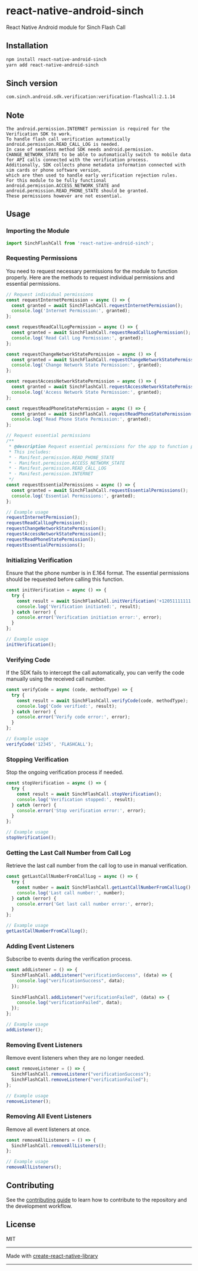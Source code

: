 
# react-native-android-sinch

React Native Android module for Sinch Flash Call

## Installation

```sh
npm install react-native-android-sinch
yarn add react-native-android-sinch
```

## Sinch version

```sh
com.sinch.android.sdk.verification:verification-flashcall:2.1.14
```

## Note

```
The android.permission.INTERNET permission is required for the Verification SDK to work. 
To handle flash call verification automatically android.permission.READ_CALL_LOG is needed.
In case of seamless method SDK needs android.permission.
CHANGE_NETWORK_STATE to be able to automatically switch to mobile data for API calls connected with the verification process. 
Additionally, SDK collects phone metadata information connected with sim cards or phone software version, 
which are then used to handle early verification rejection rules. 
For this module to be fully functional android.permission.ACCESS_NETWORK_STATE and android.permission.READ_PHONE_STATE should be granted. 
These permissions however are not essential.
```

## Usage

### Importing the Module

```js
import SinchFlashCall from 'react-native-android-sinch';
```

### Requesting Permissions

You need to request necessary permissions for the module to function properly. Here are the methods to request individual permissions and essential permissions.

```js
// Request individual permissions
const requestInternetPermission = async () => {
  const granted = await SinchFlashCall.requestInternetPermission();
  console.log('Internet Permission:', granted);
};

const requestReadCallLogPermission = async () => {
  const granted = await SinchFlashCall.requestReadCallLogPermission();
  console.log('Read Call Log Permission:', granted);
};

const requestChangeNetworkStatePermission = async () => {
  const granted = await SinchFlashCall.requestChangeNetworkStatePermission();
  console.log('Change Network State Permission:', granted);
};

const requestAccessNetworkStatePermission = async () => {
  const granted = await SinchFlashCall.requestAccessNetworkStatePermission();
  console.log('Access Network State Permission:', granted);
};

const requestReadPhoneStatePermission = async () => {
  const granted = await SinchFlashCall.requestReadPhoneStatePermission();
  console.log('Read Phone State Permission:', granted);
};

// Request essential permissions
/**
 * @description Request essential permissions for the app to function properly.
 * This includes:
 * - Manifest.permission.READ_PHONE_STATE
 * - Manifest.permission.ACCESS_NETWORK_STATE
 * - Manifest.permission.READ_CALL_LOG
 * - Manifest.permission.INTERNET
 */
const requestEssentialPermissions = async () => {
  const granted = await SinchFlashCall.requestEssentialPermissions();
  console.log('Essential Permissions:', granted);
};

// Example usage
requestInternetPermission();
requestReadCallLogPermission();
requestChangeNetworkStatePermission();
requestAccessNetworkStatePermission();
requestReadPhoneStatePermission();
requestEssentialPermissions();
```

### Initializing Verification

Ensure that the phone number is in E.164 format. The essential permissions should be requested before calling this function.

```js
const initVerification = async () => {
  try {
    const result = await SinchFlashCall.initVerification('+12051111111', 'appKeyValue', 'appSecret');
    console.log('Verification initiated:', result);
  } catch (error) {
    console.error('Verification initiation error:', error);
  }
};

// Example usage
initVerification();
```

### Verifying Code

If the SDK fails to intercept the call automatically, you can verify the code manually using the received call number.

```js
const verifyCode = async (code, methodType) => {
  try {
    const result = await SinchFlashCall.verifyCode(code, methodType);
    console.log('Code verified:', result);
  } catch (error) {
    console.error('Verify code error:', error);
  }
};

// Example usage
verifyCode('12345', 'FLASHCALL');
```

### Stopping Verification

Stop the ongoing verification process if needed.

```js
const stopVerification = async () => {
  try {
    const result = await SinchFlashCall.stopVerification();
    console.log('Verification stopped:', result);
  } catch (error) {
    console.error('Stop verification error:', error);
  }
};

// Example usage
stopVerification();
```

### Getting the Last Call Number from Call Log

Retrieve the last call number from the call log to use in manual verification.

```js
const getLastCallNumberFromCallLog = async () => {
  try {
    const number = await SinchFlashCall.getLastCallNumberFromCallLog();
    console.log('Last call number:', number);
  } catch (error) {
    console.error('Get last call number error:', error);
  }
};

// Example usage
getLastCallNumberFromCallLog();
```

### Adding Event Listeners

Subscribe to events during the verification process.

```js
const addListener = () => {
  SinchFlashCall.addListener("verificationSuccess", (data) => {
    console.log("verificationSuccess", data);
  });
  
  SinchFlashCall.addListener("verificationFailed", (data) => {
    console.log("verificationFailed", data);
  });
};

// Example usage
addListener();
```

### Removing Event Listeners

Remove event listeners when they are no longer needed.

```js
const removeListener = () => {
  SinchFlashCall.removeListener("verificationSuccess");
  SinchFlashCall.removeListener("verificationFailed");
};

// Example usage
removeListener();
```

### Removing All Event Listeners

Remove all event listeners at once.

```js
const removeAllListeners = () => {
  SinchFlashCall.removeAllListeners();
};

// Example usage
removeAllListeners();
```

## Contributing

See the [contributing guide](CONTRIBUTING.md) to learn how to contribute to the repository and the development workflow.

## License

MIT

---

Made with [create-react-native-library](https://github.com/callstack/react-native-builder-bob)

---
